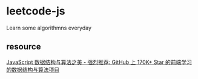 # leetcode-js

Learn some algorithmns everyday
## resource

[JavaScript 数据结构与算法之美 - 强烈推荐: GitHub 上 170K+ Star 的前端学习的数据结构与算法项目](https://github.com/biaochenxuying/blog/issues/43)
